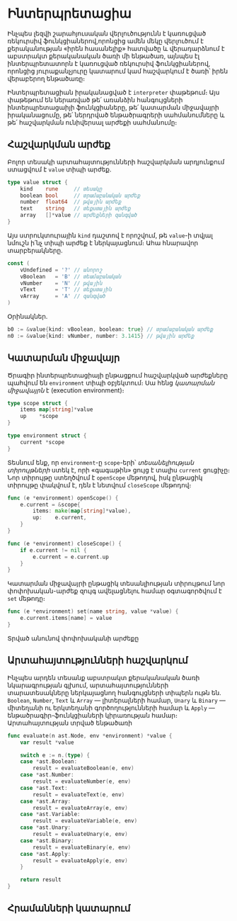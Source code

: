 # Ինտերպրետացիա

Ինչպես լեզվի շարահյուսական վերլուծությունն է կառուցված ռեկուրսիվ ֆունկցիաներով,որոնցից ամեն մեկը վերլուծում է քերականության «իրեն հասանելիք» հատվածը և վերադարձնում է աբստրակտ քերականական ծառի մի ենթածառ, այնպես էլ ինտերպրետատորն է կառուցված ռեկուրսիվ ֆունկցիաներով, որոնցից յուրաքանչյուրը կատարում կամ հաշվարկում է ծառի՝ իրեն վերաբերող ենթածառը։

Ինտերպրետացիան իրականացված է `interpreter` փաթեթում։ Այս փաթեթում են ներառված թե՛ առանձին հանգույցների ինտերպրետացաիյի ֆունկցիաները, թե՛ կատարման միջավայրի իրականացումը, թե՛ ներդրված ենթածրագրերի սահմանումները և թե՛ հաշվարկման ունիվերսալ արժեքի սահմանումը։ 

## Հաշվարկման արժեք

Բոլոր տեսակի արտահայտությունների հաշվարկման արդյունքում ստացվում է `value` տիպի արժեք.

```Go
type value struct {
	kind    rune     // տեսակը
	boolean bool     // տրամաբանական արժեք
	number  float64  // թվային արժեք
	text    string   // տեքստային արժեք
	array   []*value // արժեքների զանգված
}
```

Այս ստրուկտուրային `kind` դաշտով է որոշվում, թե `value`-ի տվյալ նմուշն ի՛նչ տիպի արժեք է ներկայացնում։ Ահա հնարավոր տարբերակները.

```Go
const (
	vUndefined = '?' // անորոշ
	vBoolean   = 'B' // տեամաբանական
	vNumber    = 'N' // թվային
	vText      = 'T' // տեքստային
	vArray     = 'A' // զանգված
)
```

Օրինակներ.

```Go
b0 := &value{kind: vBoolean, boolean: true} // տրամաբանական արժեք
n0 := &value{kind: vNumber, number: 3.1415} // թվային արժեք
```

## Կատարման միջավայր

Ծրագիր ինտերպրետացիայի ընթացքում հաշվարկված արժեքները պահվում են `environment` տիպի օբյեկտում։ Սա հենց _կատարման միջավայրն_ է (execution environment)։ 

```Go
type scope struct {
	items map[string]*value
	up    *scope
}

type environment struct {
	current *scope
}
```

Տեսնում ենք, որ `environment`-ը `scope`-երի՝ _տեսանելիության տիրույթների_ ստեկ է, որի «գագաթին» ցույց է տալիս `current` ցուցիչը։ Նոր տիրույթը ստեղծվում է `openScope` մեթոդով, իսկ ընթացիկ տիրույթը փակվում է, դեն է նետվում `closeScope` մեթոդով։

```Go
func (e *environment) openScope() {
	e.current = &scope{
		items: make(map[string]*value),
		up:    e.current,
	}
}

func (e *environment) closeScope() {
	if e.current != nil {
		e.current = e.current.up
	}
}
```

Կատարման միջավայրի ընթացիկ տեսանլիության տիրույթում նոր փոփոխական-արժեք զույգ ավելացնելու համար օգտագործվում է `set` մեթոդը։

```Go
func (e *environment) set(name string, value *value) {
	e.current.items[name] = value
}
```

Տրված անունով փոփոխականի արժեքը 

## Արտահայտությունների հաշվարկում

Ինչպես արդեն տեսանք աբստրակտ քերականական ծառի նկարագրության գլխում, արտահայտությունների տարատեսակները ներկայացնող հանգույցների տիպերն ութն են. `Boolean`, `Number`, `Text` և `Array` — լիտերալների համար, `Unary` և `Binary` — միտեղանի ու երկտեղանի գործողությունների համար և `Apply` — ենթածրագիր-ֆունկցիաների կիրառության համար։ Արտահայտության տրված ենթածառի 

```Go
func evaluate(n ast.Node, env *environment) *value {
	var result *value

	switch e := n.(type) {
	case *ast.Boolean:
		result = evaluateBoolean(e, env)
	case *ast.Number:
		result = evaluateNumber(e, env)
	case *ast.Text:
		result = evaluateText(e, env)
	case *ast.Array:
		result = evaluateArray(e, env)
	case *ast.Variable:
		result = evaluateVariable(e, env)
	case *ast.Unary:
		result = evaluateUnary(e, env)
	case *ast.Binary:
		result = evaluateBinary(e, env)
	case *ast.Apply:
		result = evaluateApply(e, env)
	}

	return result
}
```

## Հրամանների կատարում
